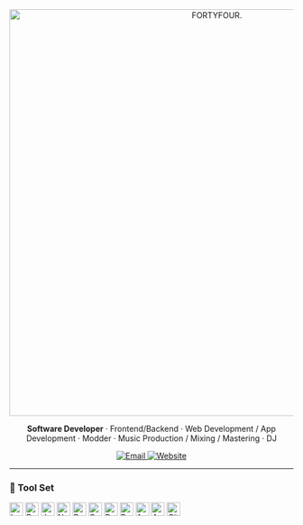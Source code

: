 <!-- Centered header with dark/light banner -->
<div align="center">
  <picture>
    <source media="(prefers-color-scheme: dark)" srcset="assets/banner-dark.svg">
    <img alt="FORTYFOUR." src="assets/banner-light.svg" width="720">
  </picture>

  <p><b>Software Developer</b> · Frontend/Backend · Web Development / App Development · Modder · Music Production / Mixing / Mastering · DJ</p>
  
  <a href="mailto:fortyfourprod@gmail.com">
    <img alt="Email" src="https://img.shields.io/badge/Email-fortyfourprod%40gmail.com-informational">
  </a>
  <a href="https://fortyfoursmusic.space">
    <img alt="Website" src="https://img.shields.io/badge/Website-fortyfoursmusic.space-success">
  </a>
</div>

---

### 🧰 Tool Set
<p>
  <img alt="Lua" height="24" src="https://cdn.jsdelivr.net/gh/devicons/devicon/icons/lua/lua-original.svg" />
  <img alt="Python" height="24" src="https://cdn.jsdelivr.net/gh/devicons/devicon/icons/python/python-original.svg" />
  <img alt="JavaScript" height="24" src="https://cdn.jsdelivr.net/gh/devicons/devicon/icons/javascript/javascript-original.svg" />
  <img alt="Node.js" height="24" src="https://cdn.jsdelivr.net/gh/devicons/devicon/icons/nodejs/nodejs-original.svg" />
  <img alt="React" height="24" src="https://cdn.jsdelivr.net/gh/devicons/devicon/icons/react/react-original.svg" />
  <img alt="C++" height="24" src="https://cdn.jsdelivr.net/gh/devicons/devicon/icons/cplusplus/cplusplus-original.svg" />
  <img alt="Docker" height="24" src="https://cdn.jsdelivr.net/gh/devicons/devicon/icons/docker/docker-original.svg" />
  <img alt="Podman" height="24" src="https://cdn.jsdelivr.net/gh/devicons/devicon/icons/podman/podman-original.svg" />
  <img alt="Azure" height="24" src="https://cdn.jsdelivr.net/gh/devicons/devicon/icons/azure/azure-original.svg" />
  <img alt="Azure DevOps" height="24" src="https://cdn.jsdelivr.net/gh/devicons/devicon/icons/azuredevops/azuredevops-original.svg" />
  <img alt="Git" height="24" src="https://cdn.jsdelivr.net/gh/devicons/devicon/icons/git/git-original.svg" />
</p>
